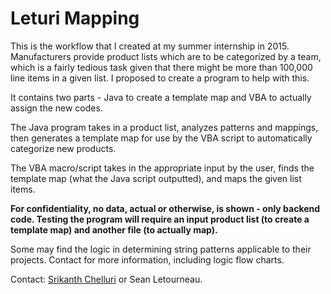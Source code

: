 # Leturi Mapping

This is the workflow that I created at my summer internship in 2015. Manufacturers provide product lists which are to be categorized by a team, which is a fairly tedious task given that there might be more than 100,000 line items in a given list. I proposed to create a program to help with this.

It contains two parts - Java to create a template map and VBA to actually assign the new codes.

The Java program takes in a product list, analyzes patterns and mappings, then generates a template map for use by the VBA script to automatically categorize new products.

The VBA macro/script takes in the appropriate input by the user, finds the template map (what the Java script outputted), and maps the given list items.

**For confidentiality, no data, actual or otherwise, is shown - only backend code. Testing the program will require an input product list (to create a template map) and another file (to actually map).**

Some may find the logic in determining string patterns applicable to their projects. Contact for more information, including logic flow charts.

Contact: [Srikanth Chelluri](mailto:chelluri.srikanth@gmail.com) or Sean Letourneau.
